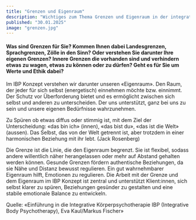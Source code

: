 ```yaml
---
title: "Grenzen und Eigenraum"
description: "Wichtiges zum Thema Grenzen und Eigenraum in der integrativen Körperpsychotherapie IBP"
published: "30.01.2025"
image: "grenzen.jpg"
---
```


#### Was sind Grenzen für Sie? Kommen Ihnen dabei Landesgrenzen, Sprachgrenzen, Zölle in den Sinn? Oder verstehen Sie darunter Ihre eigenen Grenzen? Innere Grenzen die vorhanden sind und verhindern etwas zu wagen, etwas zu können oder zu dürfen? Geht es für Sie um Werte und Ethik dabei?

Im IBP Konzept verstehen wir darunter unseren «Eigenraum». Den Raum, der jeder für sich selbst (energetisch) einnehmen möchte bzw. einnimmt. Der Schutz vor Überforderung bietet und es ermöglicht zwischen sich selbst und anderen zu unterscheiden. Der uns unterstützt, ganz bei uns zu sein und unsere eigenen Bedürfnisse wahrzunehmen.

 Zu Spüren ob etwas diffus oder stimmig ist, mit dem Ziel der Unterscheidung: «das bin ich» (innen), «das bist du», «das ist die Welt» (aussen). Das Selbst, das von der Welt getrennt ist, aber trotzdem in einer harmonischen Beziehung mit ihr lebt. (Jack Rosenberg)


Die Grenze ist die Linie, die den Eigenraum begrenzt. Sie ist flexibel, sodass andere willentlich näher herangelassen oder mehr auf Abstand gehalten werden können. 
Gesunde Grenzen fördern authentische Beziehungen, da sie Nähe und Distanz bewusst regulieren.
Ein gut wahrnehmbarer Eigenraum hilft, Emotionen zu regulieren.
Die Arbeit mit der Grenze und dem Eigenraum im IBP Konzept ist zentral und unterstützt Klient:innen, sich selbst klarer zu spüren, Beziehungen gesünder zu gestalten und eine stabile emotionale Balance zu entwickeln.


Quelle: «Einführung in die Integrative Körperpsychotherapie IBP (Integrative Body Psychotherapy), Eva Kaul/Markus Fischer»
